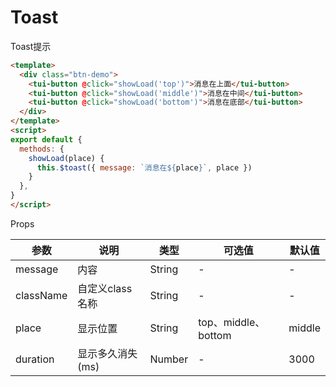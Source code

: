 # Toast

Toast提示

```html
<template>
  <div class="btn-demo">
    <tui-button @click="showLoad('top')">消息在上面</tui-button>
    <tui-button @click="showLoad('middle')">消息在中间</tui-button>
    <tui-button @click="showLoad('bottom')">消息在底部</tui-button>
  </div>
</template>
<script>
export default {
  methods: {
    showLoad(place) {
      this.$toast({ message: `消息在${place}`, place })
    }
  },
}
</script>
```
Props

| 参数          | 说明            | 类型            | 可选值                 | 默认值   |
|-------------  |---------------- |---------------- |---------------------- |-------- |
| message         | 内容   | String  | - | - |
| className         | 自定义class名称   | String  | - | - |
| place         | 显示位置   | String  | top、middle、bottom  | middle |
| duration         | 显示多久消失(ms)   | Number  | - | 3000 |
